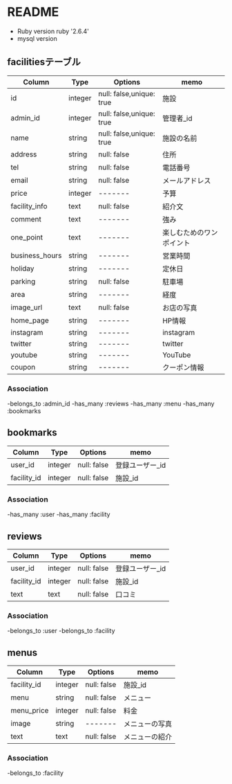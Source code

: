 # README
* Ruby version
  ruby '2.6.4'
* mysql version

## facilitiesテーブル
|Column|Type|Options|memo|
|------|----|-------|----|
|id|integer|null: false,unique: true|施設|_id
|admin_id|integer|null: false,unique: true|管理者_id|
|name|string|null: false,unique: true|施設の名前|
|address|string|null: false|住所|
|tel|string|null: false|電話番号|
|email|string|null: false|メールアドレス|
|price|integer|-------|予算|
|facility_info|text|null: false|紹介文|
|comment|text|-------|強み|
|one_point|text|-------|楽しむためのワンポイント|
|business_hours|string|-------|営業時間|
|holiday|string|-------|定休日|
|parking|string|null: false|駐車場|
|area|string|-------|経度|
|image_url|text|null: false|お店の写真|
|home_page|string|-------|HP情報|
|instagram|string|-------|instagram|
|twitter|string|-------|twitter|
|youtube|string|-------|YouTube|
|coupon|string|-------|クーポン情報|
### Association
-belongs_to :admin_id
-has_many :reviews
-has_many :menu
-has_many :bookmarks

## bookmarks
|Column|Type|Options|memo|
|------|----|-------|----|
|user_id|integer|null: false|登録ユーザー_id|
|facility_id|integer|null: false|施設_id|
### Association
-has_many :user
-has_many :facility

## reviews
|Column|Type|Options|memo|
|------|----|-------|----|
|user_id|integer|null: false|登録ユーザー_id|
|facility_id|integer|null: false|施設_id|
|text|text|null: false|口コミ|
### Association
-belongs_to :user
-belongs_to :facility

## menus
|Column|Type|Options|memo|
|------|----|-------|----|
|facility_id|integer|null: false|施設_id|
|menu|string|null: false|メニュー|
|menu_price|integer|null: false|料金|
|image|string|-------|メニューの写真|
|text|text|null: false|メニューの紹介|
### Association
-belongs_to :facility




